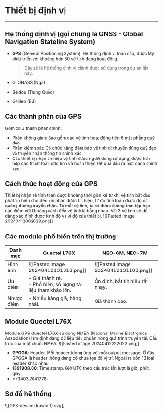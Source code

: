 # Thiết bị định vị
---
## Hệ thống định vị (gọi chung là GNSS - Global Navigation Stateline System)
- **GPS** (General Positioning System): Hệ thống định vị toàn cầu, được Mỹ phát triển với khoảng hơn 30 vệ tinh đang hoạt động.
	> Đây sẽ là hệ thống định vị chính được sử dụng trong dự án lần này.
	
- GLONASS (Nga)
- Beidou (Trung Quốc)
- Galileo (EU)

## Các thành phần của GPS
Gồm có 3 thành phần chính:
- Phần không gian: Bao gồm các vệ tinh hoạt động trên 6 mặt phẳng quỹ đạo.
- Phần kiểm soát: Có chức năng đảm bảo vệ tinh di chuyển đúng quỹ đạo và truyền nhận thông tin chính xác.
- Các thiết bị nhận tín hiệu vệ tinh được người dùng sử dụng, được tích hợp các thuật toán ước tính và hoàn thiện kết quả đầu ra một cách chính xác.

## Cách thức hoạt động của GPS
Thiết bị nhận sẽ tính toán được khoảng thời gian kể từ khi vệ tinh bắt đầu phát tín hiệu cho đến khi nhận được tín hiệu, từ đó tính toán được độ dài quãng đường truyền nhận. 
Từ mỗi vệ tinh, ta vẽ được đường tròn tập hợp các điểm với khoảng cách đến vệ tinh là bằng nhau. Với 3 vệ tinh sẽ dễ dàng xác định được kinh độ và vĩ độ của thiết bị.
![[Pasted image 20240412002628.png]]

## Các module phổ biến trên thị trường


| Danh mục   | **Quectel L76X**                                                | **NEO-6M, NEO-7M**                   |
| ---------- | --------------------------------------------------------------- | ------------------------------------ |
| Hình ảnh   | ![[Pasted image 20240412131318.png]]                            | ![[Pasted image 20240412131103.png]] |
| Ưu điểm    | - Giá thành rẻ.<br>- Phổ biến, số lượng tài liệu tham khảo lớn. | Ổn định, bắt tín hiệu rất nhạy.      |
| Nhược điểm | - Nhiều hàng giả, hàng nhái.                                    | Giá thành cao.                       |
## Module Quectel L76X
Module GPS Quectel L76X sử dụng NMEA (National Marine Electronics Association) làm định dạng dữ liệu tiêu chuẩn trong quá trình truyền tải. 
Cấu trúc của một chuỗi NMEA:
![[Pasted image 20240412222022.png]]
- **GPGGA**: Header. Mỗi header tương ứng với mỗi output message. Ở đây GPGGA là header thông dụng có chứa tọa độ vị trí. Ngoài ra còn 13 loại header khác nhau.
- **1891908.00**: Time stamp. Giờ UTC theo cấu trúc lần lượt là giờ, phút, giây.
- **3403.7041778: 

## Sơ đồ hệ thống
![[GPS-device.drawio(1).svg]]